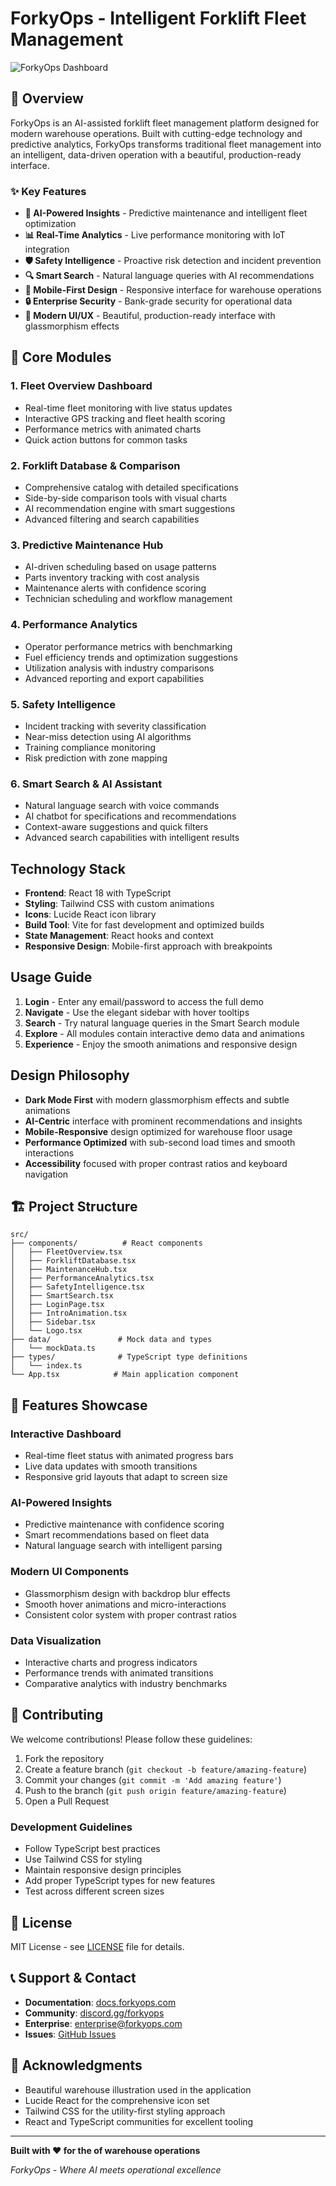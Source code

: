 # ForkyOps - Intelligent Forklift Fleet Management

![ForkyOps Dashboard](public/warehouse-stylized.png)

## 🌟 Overview

ForkyOps is an AI-assisted forklift fleet management platform designed for modern warehouse operations. Built with cutting-edge technology and predictive analytics, ForkyOps transforms traditional fleet management into an intelligent, data-driven operation with a beautiful, production-ready interface.

### ✨ Key Features
- **🤖 AI-Powered Insights** - Predictive maintenance and intelligent fleet optimization
- **📊 Real-Time Analytics** - Live performance monitoring with IoT integration  
- **🛡️ Safety Intelligence** - Proactive risk detection and incident prevention
- **🔍 Smart Search** - Natural language queries with AI recommendations
- **📱 Mobile-First Design** - Responsive interface for warehouse operations
- **🔒 Enterprise Security** - Bank-grade security for operational data
- **🎨 Modern UI/UX** - Beautiful, production-ready interface with glassmorphism effects

## 🎯 Core Modules

### 1. Fleet Overview Dashboard
- Real-time fleet monitoring with live status updates
- Interactive GPS tracking and fleet health scoring
- Performance metrics with animated charts
- Quick action buttons for common tasks

### 2. Forklift Database & Comparison
- Comprehensive catalog with detailed specifications
- Side-by-side comparison tools with visual charts
- AI recommendation engine with smart suggestions
- Advanced filtering and search capabilities

### 3. Predictive Maintenance Hub
- AI-driven scheduling based on usage patterns
- Parts inventory tracking with cost analysis
- Maintenance alerts with confidence scoring
- Technician scheduling and workflow management

### 4. Performance Analytics
- Operator performance metrics with benchmarking
- Fuel efficiency trends and optimization suggestions
- Utilization analysis with industry comparisons
- Advanced reporting and export capabilities

### 5. Safety Intelligence
- Incident tracking with severity classification
- Near-miss detection using AI algorithms
- Training compliance monitoring
- Risk prediction with zone mapping

### 6. Smart Search & AI Assistant
- Natural language search with voice commands
- AI chatbot for specifications and recommendations
- Context-aware suggestions and quick filters
- Advanced search capabilities with intelligent results

## Technology Stack

- **Frontend**: React 18 with TypeScript
- **Styling**: Tailwind CSS with custom animations
- **Icons**: Lucide React icon library
- **Build Tool**: Vite for fast development and optimized builds
- **State Management**: React hooks and context
- **Responsive Design**: Mobile-first approach with breakpoints


## Usage Guide

1. **Login** - Enter any email/password to access the full demo
2. **Navigate** - Use the elegant sidebar with hover tooltips
3. **Search** - Try natural language queries in the Smart Search module
4. **Explore** - All modules contain interactive demo data and animations
5. **Experience** - Enjoy the smooth animations and responsive design

## Design Philosophy

- **Dark Mode First** with modern glassmorphism effects and subtle animations
- **AI-Centric** interface with prominent recommendations and insights
- **Mobile-Responsive** design optimized for warehouse floor usage
- **Performance Optimized** with sub-second load times and smooth interactions
- **Accessibility** focused with proper contrast ratios and keyboard navigation


## 🏗️ Project Structure

```
src/
├── components/          # React components
│   ├── FleetOverview.tsx
│   ├── ForkliftDatabase.tsx
│   ├── MaintenanceHub.tsx
│   ├── PerformanceAnalytics.tsx
│   ├── SafetyIntelligence.tsx
│   ├── SmartSearch.tsx
│   ├── LoginPage.tsx
│   ├── IntroAnimation.tsx
│   ├── Sidebar.tsx
│   └── Logo.tsx
├── data/               # Mock data and types
│   └── mockData.ts
├── types/              # TypeScript type definitions
│   └── index.ts
└── App.tsx            # Main application component
```

## 🎯 Features Showcase

### Interactive Dashboard
- Real-time fleet status with animated progress bars
- Live data updates with smooth transitions
- Responsive grid layouts that adapt to screen size

### AI-Powered Insights
- Predictive maintenance with confidence scoring
- Smart recommendations based on fleet data
- Natural language search with intelligent parsing

### Modern UI Components
- Glassmorphism design with backdrop blur effects
- Smooth hover animations and micro-interactions
- Consistent color system with proper contrast ratios

### Data Visualization
- Interactive charts and progress indicators
- Performance trends with animated transitions
- Comparative analytics with industry benchmarks

## 🤝 Contributing

We welcome contributions! Please follow these guidelines:

1. Fork the repository
2. Create a feature branch (`git checkout -b feature/amazing-feature`)
3. Commit your changes (`git commit -m 'Add amazing feature'`)
4. Push to the branch (`git push origin feature/amazing-feature`)
5. Open a Pull Request

### Development Guidelines

- Follow TypeScript best practices
- Use Tailwind CSS for styling
- Maintain responsive design principles
- Add proper TypeScript types for new features
- Test across different screen sizes

## 📄 License

MIT License - see [LICENSE](LICENSE) file for details.

## 📞 Support & Contact

- **Documentation**: [docs.forkyops.com](https://docs.forkyops.com)
- **Community**: [discord.gg/forkyops](https://discord.gg/forkyops)
- **Enterprise**: [enterprise@forkyops.com](mailto:enterprise@forkyops.com)
- **Issues**: [GitHub Issues](https://github.com/your-org/forkyops/issues)

## 🙏 Acknowledgments

- Beautiful warehouse illustration used in the application
- Lucide React for the comprehensive icon set
- Tailwind CSS for the utility-first styling approach
- React and TypeScript communities for excellent tooling

---

**Built with ❤️ for the of warehouse operations**

*ForkyOps - Where AI meets operational excellence*

